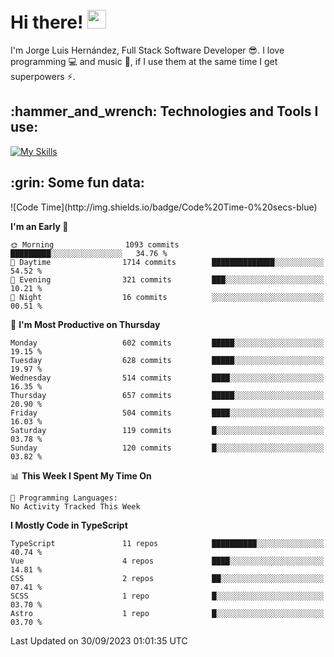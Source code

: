 <h1 align="left">
 <abc>
  <br>Hi there! <img src="https://user-images.githubusercontent.com/42378118/110234147-e3259600-7f4e-11eb-95be-0c4047144dea.gif" width="30"><br>
 </abc>
</h1>

I'm Jorge Luis Hernández, Full Stack Software Developer :sunglasses:. I love programming :computer: and music :musical_score:, if I use them at the same time I get superpowers :zap:. 


<h2 align="left">:hammer_and_wrench: Technologies and Tools I use:</h2>

[![My Skills](https://skillicons.dev/icons?i=js,ts,html,css,py,vue,react,next,nest,postgres,mysql)](https://skillicons.dev)

<h2 align="left">:grin: Some fun data:</h2>
<!--START_SECTION:waka-->
![Code Time](http://img.shields.io/badge/Code%20Time-0%20secs-blue)

**I'm an Early 🐤** 

```text
🌞 Morning                1093 commits        █████████░░░░░░░░░░░░░░░░   34.76 % 
🌆 Daytime                1714 commits        ██████████████░░░░░░░░░░░   54.52 % 
🌃 Evening                321 commits         ███░░░░░░░░░░░░░░░░░░░░░░   10.21 % 
🌙 Night                  16 commits          ░░░░░░░░░░░░░░░░░░░░░░░░░   00.51 % 
```
📅 **I'm Most Productive on Thursday** 

```text
Monday                   602 commits         █████░░░░░░░░░░░░░░░░░░░░   19.15 % 
Tuesday                  628 commits         █████░░░░░░░░░░░░░░░░░░░░   19.97 % 
Wednesday                514 commits         ████░░░░░░░░░░░░░░░░░░░░░   16.35 % 
Thursday                 657 commits         █████░░░░░░░░░░░░░░░░░░░░   20.90 % 
Friday                   504 commits         ████░░░░░░░░░░░░░░░░░░░░░   16.03 % 
Saturday                 119 commits         █░░░░░░░░░░░░░░░░░░░░░░░░   03.78 % 
Sunday                   120 commits         █░░░░░░░░░░░░░░░░░░░░░░░░   03.82 % 
```


📊 **This Week I Spent My Time On** 

```text
💬 Programming Languages: 
No Activity Tracked This Week
```

**I Mostly Code in TypeScript** 

```text
TypeScript               11 repos            ██████████░░░░░░░░░░░░░░░   40.74 % 
Vue                      4 repos             ████░░░░░░░░░░░░░░░░░░░░░   14.81 % 
CSS                      2 repos             ██░░░░░░░░░░░░░░░░░░░░░░░   07.41 % 
SCSS                     1 repo              █░░░░░░░░░░░░░░░░░░░░░░░░   03.70 % 
Astro                    1 repo              █░░░░░░░░░░░░░░░░░░░░░░░░   03.70 % 
```




 Last Updated on 30/09/2023 01:01:35 UTC
<!--END_SECTION:waka-->
